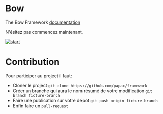 # Bow
The Bow Framework [documentation](http://papac.github.com)

N'ésitez pas commencez maintenant.

[![start](http://papac.github.com/public/img/1382900391.gif "start bow framework")](http://papac.github.com)

# Contribution

Pour participer au project il faut:

+ Cloner le project `git clone https://github.com/papac/framework`
+ Créer un branche qui aura le nom résumé de votre modification `git branch ficture-branch`
+ Faire une publication sur votre dépot `git push origin ficture-branch`
+ Enfin faire un `pull-request`